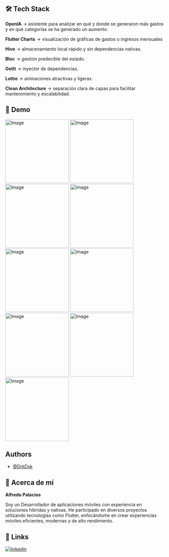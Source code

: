 ## 🛠 Tech Stack

**OpenIA** -> asistente para analizar en qué y donde se generaron más gastos y en qué categorías se ha generado un aumento. 

**Flutter Charts** -> visualización de gráficas de gastos o ingresos mensuales 

**Hive** → almacenamiento local rápido y sin dependencias nativas.

**Bloc** → gestión predecible del estado.

**GetIt** → inyector de dependencias.

**Lottie** → animaciones atractivas y ligeras.

**Clean Architecture** → separación clara de capas para facilitar mantenimiento y escalabilidad.


## 📸 Demo

<img width="200" alt="Image" src="https://github.com/user-attachments/assets/562951c7-0514-4733-a663-356b46b192fc" />

<img width="200" alt="Image" src="https://github.com/user-attachments/assets/e3e8c9e5-21fa-4cd5-8334-863e370ff21c" />

<img width="200" alt="Image" src="https://github.com/user-attachments/assets/0aa5ce3e-71e3-49ce-8f6e-fa16386d10d0" />

<img width="200" alt="Image" src="https://github.com/user-attachments/assets/10ba4bd6-4131-4fd7-b17a-70a486a14c11"/>

<img width="200" alt="Image" src="https://github.com/user-attachments/assets/29cee3e5-d31b-438d-9c2e-e6367e23c1b6" />

<img width="200" alt="Image" src="https://github.com/user-attachments/assets/eedc460a-c3ec-4b95-8a22-e7fa0007bb50"/>

<img width="200" alt="Image" src="https://github.com/user-attachments/assets/7e01e9bf-c940-47c4-8301-e360d4ec8b91" />

<img width="200" alt="Image" src="https://github.com/user-attachments/assets/b55d2585-6013-4400-9490-f7398def39c7" />

<img width="200" alt="Image" src="https://github.com/user-attachments/assets/201707aa-e30c-4bad-9efe-f9be1c603f55" />


## Authors

- [@DrkDsk](https://www.github.com/drkdsk)


## 🚀 Acerca de mí

**Alfredo Palacios**

Soy un Desarrollador de aplicaciones móviles con experiencia en soluciones híbridas y nativas. He participado en diversos proyectos utilizando tecnologías como Flutter, enfocándome en crear experiencias móviles eficientes, modernas y de alto rendimiento.


## 🔗 Links

[![linkedin](https://img.shields.io/badge/linkedin-0A66C2?style=for-the-badge&logo=linkedin&logoColor=white)](https://www.linkedin.com/in/josealfredopalacios98/)

